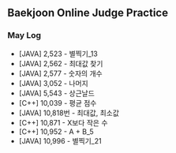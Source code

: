## Baekjoon Online Judge Practice
### May Log
* [JAVA] 2,523 - 별찍기_13
* [JAVA] 2,562 - 최대값 찾기
* [JAVA] 2,577 - 숫자의 개수
* [JAVA] 3,052 - 나머지
* [JAVA] 5,543 - 상근날드
* [C++] 10,039 - 평균 점수
* [JAVA] 10,818번 - 최대값, 최소값
* [C++] 10,871 - X보다 작은 수
* [C++] 10,952 - A + B_5
* [JAVA] 10,996 - 별찍기_21
